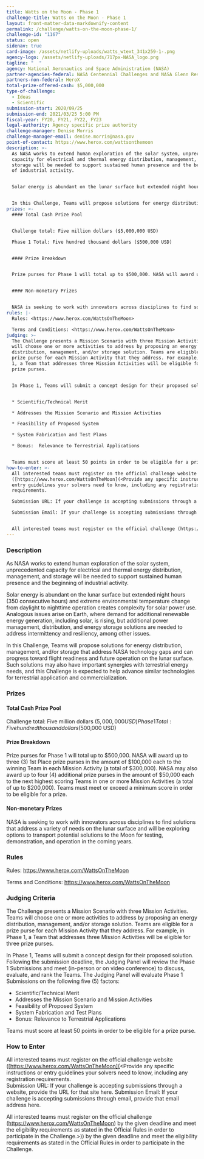 ```yaml
---
title: Watts on the Moon - Phase 1
challenge-title: Watts on the Moon - Phase 1
layout: front-matter-data-markdownify-content
permalink: /challenge/watts-on-the-moon-phase-1/
challenge-id: "1167"
status: open
sidenav: true
card-image: /assets/netlify-uploads/watts_wtext_341x259-1-.png
agency-logo: /assets/netlify-uploads/717px-NASA_logo.png
tagline: "  "
agency: National Aeronautics and Space Administration (NASA)
partner-agencies-federal: NASA Centennial Challenges and NASA Glenn Research Center
partners-non-federal: HeroX
total-prize-offered-cash: $5,000,000
type-of-challenge:
  - Ideas
  - Scientific
submission-start: 2020/09/25
submission-end: 2021/03/25 5:00 PM
fiscal-year: FY20, FY21, FY22, FY23
legal-authority: Agency specific prize authority
challenge-manager: Denise Morris
challenge-manager-email: denise.morris@nasa.gov
point-of-contact: https://www.herox.com/wattsonthemoon
description: >-
  As NASA works to extend human exploration of the solar system, unprecedented
  capacity for electrical and thermal energy distribution, management, and
  storage will be needed to support sustained human presence and the beginning
  of industrial activity. 


  Solar energy is abundant on the lunar surface but extended night hours (350 consecutive hours) and extreme environmental temperature change from daylight to nighttime operation creates complexity for solar power use. Analogous issues arise on Earth, where demand for additional renewable energy generation, including solar, is rising, but additional power management, distribution, and energy storage solutions are needed to address intermittency and resiliency, among other issues. 


  In this Challenge, Teams will propose solutions for energy distribution, management, and/or storage that address NASA technology gaps and can progress toward flight readiness and future operation on the lunar surface. Such solutions may also have important synergies with terrestrial energy needs, and this Challenge is expected to help advance similar technologies for terrestrial application and commercialization.
prizes: >-
  #### Total Cash Prize Pool 


  Challenge total: Five million dollars ($5,000,000 USD) 

  Phase 1 Total: Five hundred thousand dollars ($500,000 USD)


  #### Prize Breakdown


  Prize purses for Phase 1 will total up to $500,000. NASA will award up to three (3) 1st Place prize purses in the amount of $100,000 each to the winning Team in each Mission Activity (a total of $300,000). NASA may also award up to four (4) additional prize purses in the amount of $50,000 each to the next highest scoring Teams in one or more Mission Activities (a total of up to $200,000). Teams must meet or exceed a minimum score in order to be eligible for a prize.


  #### Non-monetary Prizes


  NASA is seeking to work with innovators across disciplines to find solutions that address a variety of needs on the lunar surface and will be exploring options to transport potential solutions to the Moon for testing, demonstration, and operation in the coming years.
rules: |-
  Rules: <https://www.herox.com/WattsOnTheMoon>

  Terms and Conditions: <https://www.herox.com/WattsOnTheMoon>
judging: >-
  The Challenge presents a Mission Scenario with three Mission Activities. Teams
  will choose one or more activities to address by proposing an energy
  distribution, management, and/or storage solution. Teams are eligible for a
  prize purse for each Mission Activity that they address. For example, in Phase
  1, a Team that addresses three Mission Activities will be eligible for three
  prize purses.


  In Phase 1, Teams will submit a concept design for their proposed solution.  Following the submission deadline, the Judging Panel will review the Phase 1 Submissions and meet (in-person or on video conference) to discuss, evaluate, and rank the Teams. The Judging Panel will evaluate Phase 1 Submissions on the following five (5) factors:


  * Scientific/Technical Merit

  * Addresses the Mission Scenario and Mission Activities

  * Feasibility of Proposed System

  * System Fabrication and Test Plans

  * Bonus:  Relevance to Terrestrial Applications


  Teams must score at least 50 points in order to be eligible for a prize purse.
how-to-enter: >-
  All interested teams must register on the official challenge website
  ([https://www.herox.com/WattsOnTheMoon](<Provide any specific instructions or
  entry guidelines your solvers need to know, including any registration
  requirements.    

  Submission URL: If your challenge is accepting submissions through a website, provide the URL for that site here.

  Submission Email: If your challenge is accepting submissions through email, provide that email address here.


  All interested teams must register on the official challenge (https://www.herox.com/WattsOnTheMoon) by the given deadline and meet the eligibility requirements as stated in the Official Rules in order to participate in the Challenge.>)) by the given deadline and meet the eligibility requirements as stated in the Official Rules in order to participate in the Challenge.
---
```

### Description

As NASA works to extend human exploration of the solar system, unprecedented capacity for electrical and thermal energy distribution, management, and storage will be needed to support sustained human presence and the beginning of industrial activity. 

Solar energy is abundant on the lunar surface but extended night hours (350 consecutive hours) and extreme environmental temperature change from daylight to nighttime operation creates complexity for solar power use. Analogous issues arise on Earth, where demand for additional renewable energy generation, including solar, is rising, but additional power management, distribution, and energy storage solutions are needed to address intermittency and resiliency, among other issues. 

In this Challenge, Teams will propose solutions for energy distribution, management, and/or storage that address NASA technology gaps and can progress toward flight readiness and future operation on the lunar surface. Such solutions may also have important synergies with terrestrial energy needs, and this Challenge is expected to help advance similar technologies for terrestrial application and commercialization.

### Prizes

#### Total Cash Prize Pool 

Challenge total: Five million dollars ($5,000,000 USD) 
Phase 1 Total: Five hundred thousand dollars ($500,000 USD)

#### Prize Breakdown

Prize purses for Phase 1 will total up to $500,000. NASA will award up to three (3) 1st Place prize purses in the amount of $100,000 each to the winning Team in each Mission Activity (a total of $300,000). NASA may also award up to four (4) additional prize purses in the amount of $50,000 each to the next highest scoring Teams in one or more Mission Activities (a total of up to $200,000). Teams must meet or exceed a minimum score in order to be eligible for a prize.

#### Non-monetary Prizes

NASA is seeking to work with innovators across disciplines to find solutions that address a variety of needs on the lunar surface and will be exploring options to transport potential solutions to the Moon for testing, demonstration, and operation in the coming years.

### Rules

Rules: <https://www.herox.com/WattsOnTheMoon>

Terms and Conditions: <https://www.herox.com/WattsOnTheMoon>

### Judging Criteria

The Challenge presents a Mission Scenario with three Mission Activities. Teams will choose one or more activities to address by proposing an energy distribution, management, and/or storage solution. Teams are eligible for a prize purse for each Mission Activity that they address. For example, in Phase 1, a Team that addresses three Mission Activities will be eligible for three prize purses.

In Phase 1, Teams will submit a concept design for their proposed solution.  Following the submission deadline, the Judging Panel will review the Phase 1 Submissions and meet (in-person or on video conference) to discuss, evaluate, and rank the Teams. The Judging Panel will evaluate Phase 1 Submissions on the following five (5) factors:

* Scientific/Technical Merit
* Addresses the Mission Scenario and Mission Activities
* Feasibility of Proposed System
* System Fabrication and Test Plans
* Bonus:  Relevance to Terrestrial Applications

Teams must score at least 50 points in order to be eligible for a prize purse.

### How to Enter

All interested teams must register on the official challenge website ([https://www.herox.com/WattsOnTheMoon](<Provide any specific instructions or entry guidelines your solvers need to know, including any registration requirements.    
Submission URL: If your challenge is accepting submissions through a website, provide the URL for that site here.
Submission Email: If your challenge is accepting submissions through email, provide that email address here.

All interested teams must register on the official challenge (https://www.herox.com/WattsOnTheMoon) by the given deadline and meet the eligibility requirements as stated in the Official Rules in order to participate in the Challenge.>)) by the given deadline and meet the eligibility requirements as stated in the Official Rules in order to participate in the Challenge.